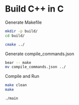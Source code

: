 # Build C++ in C

Generate Makefile

```sh
mkdir -p build/
cd build/

cmake ../
```

Generate compile_commands.json

```sh
bear -- make
mv compile_commands.json ../
```

Compile and Run

```sh
make clean
make

./main
```

